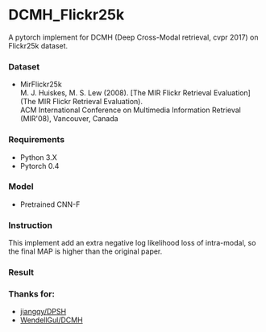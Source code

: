 # DCMH_Flickr25k
A pytorch implement for DCMH (Deep Cross-Modal retrieval, cvpr 2017) on Flickr25k dataset.

### Dataset
  * MirFlickr25k<br>
    M. J. Huiskes, M. S. Lew (2008). [The MIR Flickr Retrieval Evaluation](The MIR Flickr Retrieval Evaluation).<br>
    ACM International Conference on Multimedia Information Retrieval (MIR'08), Vancouver, Canada

### Requirements
  * Python 3.X<br>
  * Pytorch 0.4

### Model
  * Pretrained CNN-F
  
### Instruction
  This implement add an extra negative log likelihood loss of intra-modal, so the final MAP is higher than the original paper.
  
### Result
  
### Thanks for:
  * [jiangqy/DPSH](https://github.com/jiangqy/DPSH-pytorch)<br>
  * [WendellGul/DCMH](https://github.com/WendellGul/DCMH)
 
